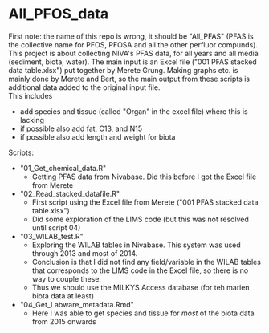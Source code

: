 # All_PFOS_data
First note: the name of this repo is wrong, it should be "All_PFAS" (PFAS is the collective name for PFOS, PFOSA and all the other perfluor compunds).  
This project is about collecting NIVA's PFAS data, for all years and all media (sediment, biota, water). The main input is an Excel file ("001 PFAS stacked data table.xlsx") put together by Merete Grung.  Making graphs etc. is mainly done by Merete and Bert, so the main output from these scripts is additional data added to the original input file.  
This includes  
* add species and tissue (called "Organ" in the excel file) where this is lacking  
* if possible also add fat, C13, and N15
* if possible also add length and weight for biota
  
Scripts:  
* "01_Get_chemical_data.R"
    - Getting PFAS data from Nivabase. Did this before I got the Excel file from Merete 
* "02_Read_stacked_datafile.R"
    - First script using the Excel file from Merete ("001 PFAS stacked data table.xlsx")
    - Did some exploration of the LIMS code (but this was not resolved until script 04)
* "03_WILAB_test.R"
    - Exploring the WILAB tables in Nivabase. This system was used through 2013 and most of 2014. 
    - Conclusion is that I did not find any field/variable in the WILAB tables that corresponds to the LIMS code in the Excel file, 
    so there is no way to couple these. 
    - Thus we should use the MILKYS Access database (for teh marien biota data at least)
* "04_Get_Labware_metadata.Rmd"
    - Here I was able to get species and tissue for *most* of the biota data from 2015 onwards  
